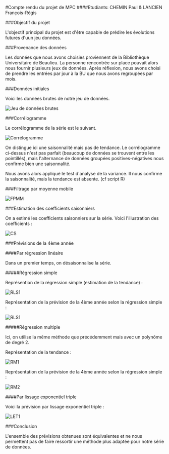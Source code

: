 #Compte rendu du projet de MPC
####Etudiants: CHEMIN Paul & LANCIEN François-Régis

###Objectif du projet

L'objectif principal du projet est d'être capable de prédire les évolutions futures d'uun jeu données.

###Provenance des données

Les données que nous avons choisies proviennent de la Bibliothèque Universitaire de Beaulieu.
La personne rencontrée sur place pouvait alors nous fournir plusieurs jeux de données.
Après réflexion, nous avons choisi de prendre les entrées par jour à la BU que nous avons regroupées par mois.

###Données initiales

Voici les données brutes de notre jeu de données.

![Jeu de données brutes](http://img11.hostingpics.net/pics/625311plotdonneesbrut.png)

###Corrélogramme

Le corrélogramme de la série est le suivant.

![Corrélogramme](http://img11.hostingpics.net/pics/430950correlogramme.png)

On distingue ici une saisonnalité mais pas de tendance. Le corrélogramme ci-dessus n'est pas parfait (beaucoup de données se trouvent entre les pointillés), mais l'alternance de données groupées positives-négatives nous confirme bien une saisonnalité.

Nous avons alors appliqué le test d'analyse de la variance. Il nous confirme la saisonnalité, mais la tendance est absente.
(cf script R)

###Filtrage par moyenne mobile

![FPMM](http://img11.hostingpics.net/pics/695099moymobile.png)

###Estimation des coefficients saisonniers

On a estimé les coefficients saisonniers sur la série. Voici l'illustration des coefficients :

![CS](http://img11.hostingpics.net/pics/668821unesaisonnalite.png)

###Prévisions de la 4ème année

####Par régression linéaire

Dans un premier temps, on désaisonnalise la série.

#####Régression simple

Représention de la régression simple (estimation de la tendance) :

![RLS1](http://img11.hostingpics.net/pics/922613regsimple.png)

Représentation de la prévision de la 4ème année selon la régression simple :

![RLS1](http://img11.hostingpics.net/pics/538752prevregsimple.png)

#####Régression multiple

Ici, on utilise la même méthode que précédemment mais avec un polynôme de degré 2.

Représentation de la tendance :

![RM1](http://img11.hostingpics.net/pics/458634regmultiple.png)

Représentation de la prévision de la 4ème année selon la régression simple :

![RM2](http://img11.hostingpics.net/pics/306034prevregmultiple.png)

####Par lissage exponentiel triple

Voici la prévision par lissage exponentiel triple :

![LET1](http://img11.hostingpics.net/pics/625667prevlissexpotriple.png)


###Conclusion

L'ensemble des prévisions obtenues sont équivalentes et ne nous permettent pas de faire ressortir une méthode plus adaptée pour notre série de données.
